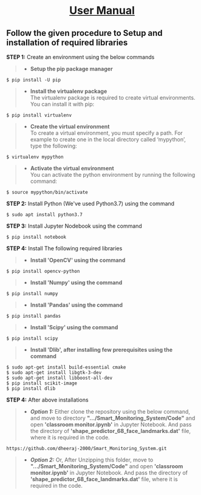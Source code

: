 # **<div align="center"> <ins> User Manual</ins> </div>**

## Follow the given procedure to Setup and installation of required libraries
 **STEP 1:** Create an environment using the below commands
> * **Setup the pip package manager**
```
$ pip install -U pip
```
> * **Install the virtualenv package**\
The virtualenv package is required to create virtual environments. You can install it with pip:
```
$ pip install virtualenv
```
> * **Create the virtual environment**\
To create a virtual environment, you must specify a path. For example to create one in the local directory called ‘mypython’, type the following:
```
$ virtualenv mypython
```
> * **Activate the virtual environment**\
You can activate the python environment by running the following command:
```
$ source mypython/bin/activate
```

**STEP 2:** Install Python (We've used Python3.7) using the command
```
$ sudo apt install python3.7
```

**STEP 3:** Install Jupyter Nodebook using the command
```
$ pip install notebook
```

**STEP 4:** Install The following required libraries
> * **Install 'OpenCV' using the command**
```
$ pip install opencv-python
```
> * **Install 'Numpy' using the command**
```
$ pip install numpy
```
> * **Install 'Pandas' using the command**
```
$ pip install pandas
```
> * **Install 'Scipy' using the command**
```
$ pip install scipy
```
> * **Install 'Dlib', after installing few prerequisites using the command**
```
$ sudo apt-get install build-essential cmake
$ sudo apt-get install libgtk-3-dev
$ sudo apt-get install libboost-all-dev
$ pip install scikit-image
$ pip install dlib
```
**STEP 4:** After above installations
> * ***Option 1:*** Either clone the repository using the below command, and move to directory **".../Smart_Monitoring_System/Code"** and open **'classroom monitor.ipynb'** in Jupyter Notebook. And pass the directory of **'shape_predictor_68_face_landmarks.dat'** file, where it is required in the code.     
```
https://github.com/dheeraj-2000/Smart_Monitoring_System.git
```

> * ***Option 2:*** Or, After Unzipping this folder, move to **".../Smart_Monitoring_System/Code"** and open **'classroom monitor.ipynb'** in Jupyter Notebook. And pass the directory of **'shape_predictor_68_face_landmarks.dat'** file, where it is required in the code.     
